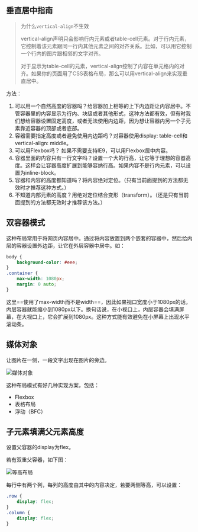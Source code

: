 ## 垂直居中指南



> 为什么`vertical-align`不生效
>
> vertical-align声明只会影响行内元素或者table-cell元素。对于行内元素，它控制着该元素跟同一行内其他元素之间的对齐关系。比如，可以用它控制一个行内的图片跟相邻的文字对齐。
>
> 对于显示为table-cell的元素，vertical-align控制了内容在单元格内的对齐。如果你的页面用了CSS表格布局，那么可以用vertical-align来实现垂直居中。

方法：

1. 可以用一个自然高度的容器吗？给容器加上相等的上下内边距让内容居中。不管容器里的内容显示为行内、块级或者其他形式，这种方法都有效，但有时我们想给容器设置固定高度，或者无法使用内边距，因为想让容器内另一个子元素靠近容器的顶部或者底部。
2.  容器需要指定高度或者避免使用内边距吗？对容器使用display: table-cell和vertical-align: middle。
3. 可以用Flexbox吗？ 如果不需要支持IE9，可以用Flexbox居中内容。
4.  容器里面的内容只有一行文字吗？设置一个大的行高，让它等于理想的容器高度。这样会让容器高度扩展到能够容纳行高。如果内容不是行内元素，可以设置为inline-block。
5.  容器和内容的高度都知道吗？将内容绝对定位。（只有当前面提到的方法都无效时才推荐这种方式。）
6. 不知道内部元素的高度？用绝对定位结合变形（transform）。（还是只有当前面提到的方法都无效时才推荐该方法。）

## 双容器模式

这种布局常用于将网页内容居中。通过将内容放置到两个嵌套的容器中，然后给内层的容器设置外边距，让它在外层容器中居中。如：

```css
body {
    background-color: #eee;
}
.container {
    max-width: 1080px;
    margin: 0 auto;
}
```

这里==使用了max-width而不是width==，因此如果视口宽度小于1080px的话，内层容器就能缩小到1080px以下。换句话说，在小视口上，内层容器会填满屏幕，在大视口上，它会扩展到1080px。这种方式能有效避免在小屏幕上出现水平滚动条。

## 媒体对象

让图片在一侧，一段文字出现在图片的旁边。

![媒体对象](media-obj.png)

这种布局模式有好几种实现方案，包括：

- Flexbox
- 表格布局
- 浮动（BFC）

## 子元素填满父元素高度

设置父容器的display为flex。

若有双重父容器，如下图：

![等高布局](flex-double.png)

每行中有两个列，每列的高度由其中的内容决定，若要两侧等高，可以设置：

```css
.row {
    display: flex;
}
.column {
    display: flex;
}
```

